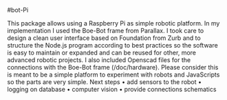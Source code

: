 #bot-Pi

This package allows using a Raspberry Pi as simple robotic platform. In my implementation I used the Boe-Bot frame from Parallax.
I took care to design a clean user interface based on Foundation from Zurb and to structure the Node.js program according to best practices so the software is easy to maintain or expanded and can be reused for other, more advanced robotic projects.
I also included Openscad files for the connections with the Boe-Bot frame (/doc/hardware). Please consider this is meant to be a simple platform to experiment with robots and JavaScripts so the parts are very simple.
Next steps
•	add sensors to the robot
•	logging on database
•	computer vision
•	provide connections schematics
